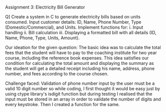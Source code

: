 Assignment 3: Electricity Bill Generator

Q]
Create a system in C to generate electricity bills based on units consumed. 
Input customer details: ID, Name, Phone Number, Type (Domestic/Commercial), and Units. Implement functions for:
i. Input handling
ii. Bill calculation
iii. Displaying a formatted bill with all details (ID, Name, Phone, Type, Units, Amount).

Our ideation for the given question: 
The basic idea was to calculate the total fees that the student will have to pay to the coaching institute for two year course, including the reference book expenses.
This idea satisfies our condition for calculating the total amount and displaying the summary as the student will get a detailed receipt including his name, 
address, phone number, and fees according to the course chosen. 

Challenge faced:
Validation of phone number input by the user must be a valid 10 digit number so while coding, I first thought it would be easy just by using ctype library's isdigit function
but during testing I realised that the input must be stored in an array in order to validate the number of digits and every keystroke. Then I created a function for the same.
